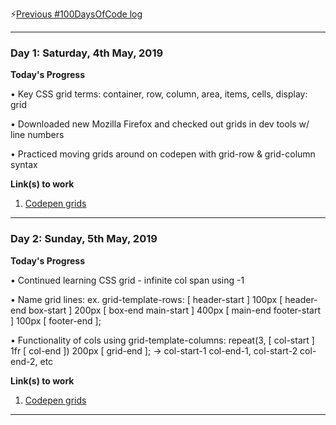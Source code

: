 ⚡️[Previous #100DaysOfCode log](https://twitter.com/most_mojo/status/1085674532982214662)

---

### Day 1: Saturday, 4th May, 2019

**Today's Progress**

• Key CSS grid terms: container, row, column, area, items, cells, display: grid

• Downloaded new Mozilla Firefox and checked out grids in dev tools w/ line numbers

• Practiced moving grids around on codepen with grid-row & grid-column syntax

**Link(s) to work**

1. [Codepen grids](https://codepen.io/most_mojo/pen/RmwKWd)

---

### Day 2: Sunday, 5th May, 2019

**Today's Progress**

• Continued learning CSS grid - infinite col span using -1

• Name grid lines: ex. grid-template-rows: [ header-start ] 100px [ header-end box-start ] 200px [ box-end main-start ] 400px [ main-end footer-start ] 100px [ footer-end ];

• Functionality of cols using grid-template-columns: repeat(3, [ col-start ] 1fr [ col-end ]) 200px [ grid-end ]; &rarr; col-start-1 col-end-1, col-start-2 col-end-2, etc

**Link(s) to work**

1. [Codepen grids](https://codepen.io/most_mojo/pen/RmwKWd)

---
